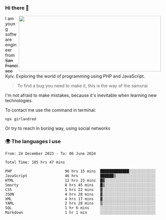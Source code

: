 ### Hi there 👋  

<img align='right' src="https://github-readme-stats.vercel.app/api?username=girlandred&count_private=true&show_icons=true&include_all_commits=true&hide_rank=true&hide_title=true&theme=buefy&card_width=300" width=460 height=180>


I am young software engineer from ~~San Francisco~~ Kyiv. Exploring the world of programming using PHP and JavaScript.


> To find a bug you need to make it, this is the way of the samurai



I'm not afraid to make mistakes, because it's inevitable when learning new technologies.

To contact me use the command in terminal:

```
npx girlandred
```

Or try to reach in boring way, using social networks


### 🌍 The languages I use

<!--START_SECTION:waka-->

```txt
From: 24 December 2023 - To: 06 June 2024

Total Time: 185 hrs 47 mins

PHP                        96 hrs 15 mins  █████████████░░░░░░░░░░░░   51.81 %
JavaScript                 46 hrs          ██████▒░░░░░░░░░░░░░░░░░░   24.76 %
HTML                       12 hrs 23 mins  █▓░░░░░░░░░░░░░░░░░░░░░░░   06.67 %
Smarty                     8 hrs 45 mins   █▒░░░░░░░░░░░░░░░░░░░░░░░   04.71 %
CSS                        5 hrs 22 mins   ▓░░░░░░░░░░░░░░░░░░░░░░░░   02.89 %
JSON                       4 hrs 28 mins   ▓░░░░░░░░░░░░░░░░░░░░░░░░   02.41 %
XML                        4 hrs 17 mins   ▓░░░░░░░░░░░░░░░░░░░░░░░░   02.31 %
YAML                       2 hrs 28 mins   ▒░░░░░░░░░░░░░░░░░░░░░░░░   01.33 %
SQL                        1 hr 6 mins     ░░░░░░░░░░░░░░░░░░░░░░░░░   00.60 %
Markdown                   1 hr 1 min      ░░░░░░░░░░░░░░░░░░░░░░░░░   00.55 %
```

<!--END_SECTION:waka-->
